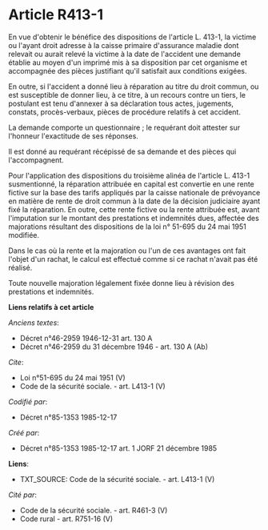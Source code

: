 # Article R413-1

En vue d'obtenir le bénéfice des dispositions de l'article L. 413-1, la victime ou l'ayant droit adresse à la caisse primaire
d'assurance maladie dont relevait ou aurait relevé la victime à la date de l'accident une demande établie au moyen d'un
imprimé mis à sa disposition par cet organisme et accompagnée des pièces justifiant qu'il satisfait aux conditions exigées. 

En outre, si l'accident a donné lieu à réparation au titre du droit commun, ou est susceptible de donner lieu, à ce titre, à
un recours contre un tiers, le postulant est tenu d'annexer à sa déclaration tous actes, jugements, constats, procès-verbaux,
pièces de procédure relatifs à cet accident. 

La demande comporte un questionnaire ; le requérant doit attester sur l'honneur l'exactitude de ses réponses. 

Il est donné au requérant récépissé de sa demande et des pièces qui l'accompagnent. 

Pour l'application des dispositions du troisième alinéa de l'article L. 413-1 susmentionné, la réparation attribuée en
capital est convertie en une rente fictive sur la base des tarifs appliqués par la caisse nationale de prévoyance en matière
de rente de droit commun à la date de la décision judiciaire ayant fixé la réparation. En outre, cette rente fictive ou la
rente attribuée est, avant l'imputation sur le montant des prestations et indemnités dues, affectée des majorations résultant
des dispositions de la loi n° 51-695 du 24 mai 1951 modifiée. 

Dans le cas où la rente et la majoration ou l'un de ces avantages ont fait l'objet d'un rachat, le calcul est effectué comme
si ce rachat n'avait pas été réalisé. 

Toute nouvelle majoration légalement fixée donne lieu à révision des prestations et indemnités.

**Liens relatifs à cet article**

_Anciens textes_:

  - Décret n°46-2959 1946-12-31 art. 130 A
  - Décret n°46-2959 du 31 décembre 1946 - art. 130 A (Ab)

_Cite_:

  - Loi n°51-695 du 24 mai 1951 (V)
  - Code de la sécurité sociale. - art. L413-1 (V)

_Codifié par_:

  - Décret n°85-1353 1985-12-17

_Créé par_:

  - Décret n°85-1353 1985-12-17 art. 1 JORF 21 décembre 1985

**Liens**:

  - TXT_SOURCE: Code de la sécurité sociale. - art. L413-1 (V)

_Cité par_:

  - Code de la sécurité sociale. - art. R461-3 (V)
  - Code rural - art. R751-16 (V)
